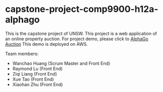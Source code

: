 # capstone-project-comp9900-h12a-alphago
This is the capstone project of UNSW. This project is a web application of an online property auction. 
For project demo, please click to [AlphaGo Auction](http://54.253.249.138/alpha) This demo is deployed on AWS.

Team members:
  - Wanchao Huang (Scrum Master and Front End)
  - Raymond Lu  (Front End)
  - Ziqi Liang (Front End)
  - Xue Tao (Front End)
  - Xiaohan Zhu (Front End)

